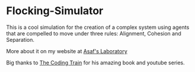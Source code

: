 # Flocking-Simulator

This is a cool simulation for the creation of a complex system using agents that are compelled to move under three rules:
Alignment, Cohesion and Separation.

More about it on my website at [Asaf's Laboratory](https://asafslaboratory.com/?p=100)


Big thanks to [The Coding Train](https://github.com/shiffman/thecodingtrain.com) for his amazing book and youtube series. 
